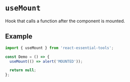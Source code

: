 # `useMount`

Hook that calls a function after the component is mounted.

## Example

```jsx
import { useMount } from 'react-essential-tools';

const Demo = () => {
  useMount(() => alert('MOUNTED'));

  return null;
};
```